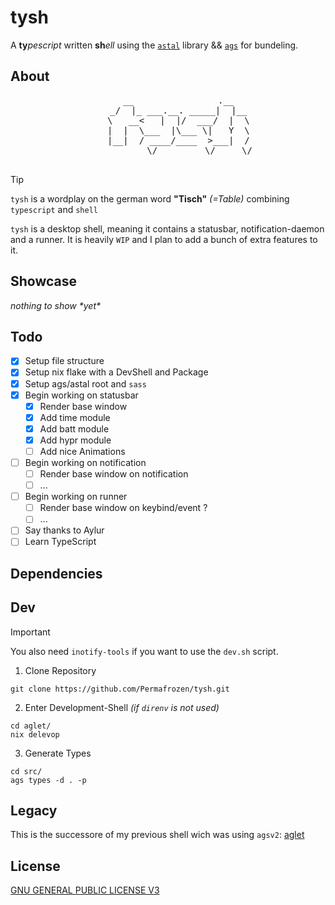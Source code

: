 # tysh
A **ty***pescript* written **sh***ell* using the [`astal`](https://github.com/Aylur/astal) library && [`ags`](https://github.com/Aylur/ags) for bundeling.

## About

<div align="center">
    <pre>
    __                .__
    _/  |_ ___.__. _____|  |__
    \   __<   |  |/  ___/  |  \
    |  |  \___  |\___ \|   Y  \
    |__|  / ____/____  >___|  /
            \/         \/     \/
    </pre>
</div>

> [!TIP]
> `tysh` is a wordplay on the german word **"Tisch"** *(=Table)* combining `typescript` and `shell`

`tysh` is a desktop shell, meaning it contains a statusbar, notification-daemon and a runner. It is heavily `WIP` and I plan to add a bunch of extra features to it.

## Showcase

*nothing to show \*yet\**

## Todo
- [x] Setup file structure
- [x] Setup nix flake with a DevShell and Package
- [x] Setup ags/astal root and `sass`
- [x] Begin working on statusbar
    - [x] Render base window
    - [x] Add time module
    - [x] Add batt module
    - [x] Add hypr module
    - [ ] Add nice Animations
- [ ] Begin working on notification
    - [ ] Render base window on notification
    - [ ] ...
- [ ] Begin working on runner
    - [ ] Render base window on keybind/event ?
    - [ ] ...
- [ ] Say thanks to Aylur
- [ ] Learn TypeScript

## Dependencies

## Dev
> [!IMPORTANT]
> You also need `inotify-tools` if you want to use the `dev.sh` script.

1. Clone Repository
```console
git clone https://github.com/Permafrozen/tysh.git
```

2. Enter Development-Shell *(if `direnv` is not used)*
```console
cd aglet/
nix delevop
```

3. Generate Types
```console
cd src/
ags types -d . -p
```

## Legacy

This is the successore of my previous shell wich was using `agsv2`: [aglet](https://github.com/permafrozen/aglet)

## License
[GNU GENERAL PUBLIC LICENSE V3](LICENSE)
